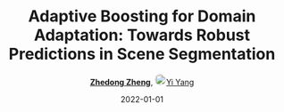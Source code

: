 ---
title: "Adaptive Boosting for Domain Adaptation: Towards Robust Predictions in Scene Segmentation"
collection: publications
permalink: /publication/Adaptive2022
date: 2022-01-01
doi: 10.1109/TIP.2022.3195642
keywords: predictions scene segmentation, robust predictions scene, adaptation robust predictions, domain adaptation, 
venue: 'IEEE Transactions on Image Processing'
paperurl: 'https://zdzheng.xyz/files/TIP_Adaboost.pdf'
blog: 'https://zhuanlan.zhihu.com/p/593571554'
code: 'https://github.com/layumi/AdaBoost_Seg'
author: '<strong><a href="https://zdzheng.xyz/authors/Zhedong-Zheng" class="author">Zhedong Zheng</a></strong>, <a href="https://zdzheng.xyz/authors/Yi-Yang" class="author"> <img src= "https://zdzheng.xyz/coauthors/yi-yang.jpeg" alt="yi-yang" style="border-radius: 50%; height:20px; width:20px">Yi Yang</a>'
sqlauthor: '{"@type": "Person","name": "Zhedong Zheng"}, {"@type": "Person","name": "Yi Yang"}'
citation: ' Zhedong Zheng,  Yi Yang, &quot;Adaptive Boosting for Domain Adaptation: Towards Robust Predictions in Scene Segmentation.&quot; IEEE Transactions on Image Processing, 2022. DOI: 10.1109/TIP.2022.3195642'
pub_year: '2022'
bib: >
    @article{zheng2022adaptive,<br>author = "Zheng, Zhedong and Yang, Yi",<br>doi = "10.1109/TIP.2022.3195642",<br>title = "Adaptive Boosting for Domain Adaptation: Towards Robust Predictions in Scene Segmentation",<br>journal = "IEEE Transactions on Image Processing",<br>url = "https://zdzheng.xyz/files/TIP\_Adaboost.pdf",<br>code = "https://github.com/layumi/AdaBoost\_Seg",<br>blog = "https://zhuanlan.zhihu.com/p/593571554",<br>year = "2022"
    }

---
